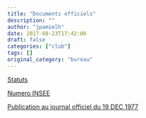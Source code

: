 ```yaml
---
title: "Documents officiels"
description: ""
author: "jpamielh"
date: 2017-08-23T17:42:00
draft: false
categories: ["club"]
tags: []
original_category: "bureau"
---
```


[Statuts](images/ccwavrin/documents/Statuts/statuts_ccw_nouveaux_au_3_nov_2013.pdf)

[Numero INSEE](images/ccwavrin/documents/Statuts/num_insee.pdf)

[Publication au journal officiel du 19 DEC 1977](images/ccwavrin/documents/Statuts/journal_officiel_publication_19_dec_1977.pdf)